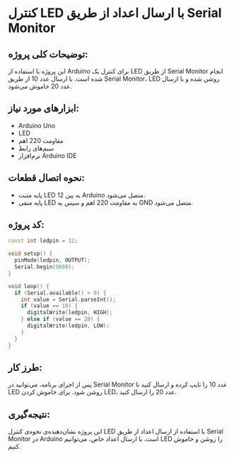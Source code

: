 
# کنترل LED با ارسال اعداد از طریق Serial Monitor

## توضیحات کلی پروژه:
این پروژه با استفاده از Arduino برای کنترل یک LED از طریق Serial Monitor انجام شده است. با ارسال عدد 10 از طریق Serial Monitor، LED روشن شده و با ارسال عدد 20 خاموش می‌شود.

## ابزارهای مورد نیاز:
- Arduino Uno
- LED
- مقاومت 220 اهم
- سیم‌های رابط
- نرم‌افزار Arduino IDE

## نحوه اتصال قطعات:
- پایه مثبت LED به پین 12 Arduino متصل می‌شود.
- پایه منفی LED به مقاومت 220 اهم و سپس به GND متصل می‌شود.

## کد پروژه:

```cpp
const int ledpin = 12;

void setup() {
  pinMode(ledpin, OUTPUT);
  Serial.begin(9600);
}

void loop() {
  if (Serial.available() > 0) {
    int value = Serial.parseInt();
    if (value == 10) {
      digitalWrite(ledpin, HIGH);
    } else if (value == 20) {
      digitalWrite(ledpin, LOW);
    }
  }
}
```

## طرز کار:
پس از اجرای برنامه، می‌توانید در Serial Monitor عدد 10 را تایپ کرده و ارسال کنید تا LED روشن شود. برای خاموش کردن LED، عدد 20 را ارسال کنید.



## نتیجه‌گیری:
این پروژه نشان‌دهنده‌ی نحوه‌ی کنترل LED با استفاده از ارسال اعداد از طریق Serial Monitor در Arduino است. با ارسال اعداد خاص، می‌توانیم LED را روشن و خاموش کنیم.
